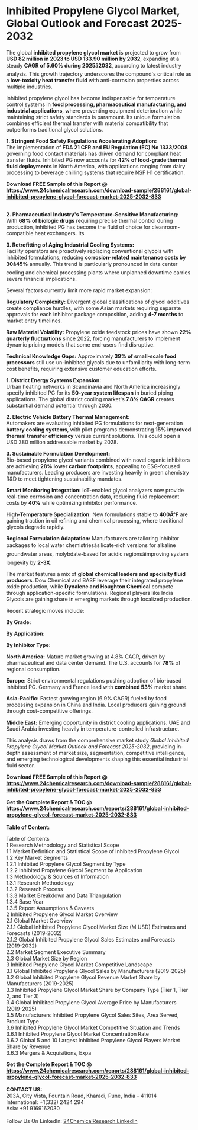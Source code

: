 <h1>Inhibited Propylene Glycol Market, Global Outlook and Forecast 2025-2032</h1><p>The global <strong>inhibited propylene glycol market</strong> is projected to grow from <strong>USD 82 million in 2023 to USD 133.90 million by 2032</strong>, expanding at a steady <strong>CAGR of 5.60% during 2025â2032</strong>, according to latest industry analysis. This growth trajectory underscores the compound's critical role as a <strong>low-toxicity heat transfer fluid</strong> with anti-corrosion properties across multiple industries.</p><p>Inhibited propylene glycol has become indispensable for temperature control systems in <strong>food processing, pharmaceutical manufacturing, and industrial applications</strong>, where preventing equipment deterioration while maintaining strict safety standards is paramount. Its unique formulation combines efficient thermal transfer with material compatibility that outperforms traditional glycol solutions.</p><p><strong>1. Stringent Food Safety Regulations Accelerating Adoption:</strong><br>
The implementation of <strong>FDA 21 CFR and EU Regulation (EC) No 1333/2008</strong> governing food contact materials has driven demand for compliant heat transfer fluids. Inhibited PG now accounts for <strong>42% of food-grade thermal fluid deployments</strong> in North America, with applications ranging from dairy processing to beverage chilling systems that require NSF H1 certification.</p><div><b>Download FREE Sample of this Report @ 
            <a href="https://www.24chemicalresearch.com/download-sample/288161/global-inhibited-propylene-glycol-forecast-market-2025-2032-833">
            https://www.24chemicalresearch.com/download-sample/288161/global-inhibited-propylene-glycol-forecast-market-2025-2032-833</a></b></div><br><p><strong>2. Pharmaceutical Industry's Temperature-Sensitive Manufacturing:</strong><br>
With <strong>68% of biologic drugs</strong> requiring precise thermal control during production, inhibited PG has become the fluid of choice for cleanroom-compatible heat exchangers. Its 

</p><p><strong>3. Retrofitting of Aging Industrial Cooling Systems:</strong><br>
Facility operators are proactively replacing conventional glycols with inhibited formulations, reducing <strong>corrosion-related maintenance costs by 30â45%</strong> annually. This trend is particularly pronounced in data center cooling and chemical processing plants where unplanned downtime carries severe financial implications.</p><p>Several factors currently limit more rapid market expansion:</p><p><strong>Regulatory Complexity:</strong> Divergent global classifications of glycol additives create compliance hurdles, with some Asian markets requiring separate approvals for each inhibitor package composition, adding <strong>4-7 months</strong> to market entry timelines.</p><p><strong>Raw Material Volatility:</strong> Propylene oxide feedstock prices have shown <strong>22% quarterly fluctuations</strong> since 2022, forcing manufacturers to implement dynamic pricing models that some end-users find disruptive.</p><p><strong>Technical Knowledge Gaps:</strong> Approximately <strong>39% of small-scale food processors</strong> still use un-inhibited glycols due to unfamiliarity with long-term cost benefits, requiring extensive customer education efforts.</p><p><strong>1. District Energy Systems Expansion:</strong><br>
Urban heating networks in Scandinavia and North America increasingly specify inhibited PG for its <strong>50-year system lifespan</strong> in buried piping applications. The global district cooling market's <strong>7.8% CAGR</strong> creates substantial demand potential through 2030.</p><p><strong>2. Electric Vehicle Battery Thermal Management:</strong><br>
Automakers are evaluating inhibited PG formulations for next-generation <strong>battery cooling systems</strong>, with pilot programs demonstrating <strong>15% improved thermal transfer efficiency</strong> versus current solutions. This could open a USD 380 million addressable market by 2028.</p><p><strong>3. Sustainable Formulation Development:</strong><br>
Bio-based propylene glycol variants combined with novel organic inhibitors are achieving <strong>28% lower carbon footprints</strong>, appealing to ESG-focused manufacturers. Leading producers are investing heavily in green chemistry R&amp;D to meet tightening sustainability mandates.</p><p><strong>Smart Monitoring Integration:</strong> IoT-enabled glycol analyzers now provide real-time corrosion and concentration data, reducing fluid replacement costs by <strong>40%</strong> while optimizing inhibitor performance.</p><p><strong>High-Temperature Specialization:</strong> New formulations stable to <strong>400Â°F</strong> are gaining traction in oil refining and chemical processing, where traditional glycols degrade rapidly.</p><p><strong>Regional Formulation Adaptation:</strong> Manufacturers are tailoring inhibitor packages to local water chemistriesâsilicate-rich versions for alkaline groundwater areas, molybdate-based for acidic regionsâimproving system longevity by <strong>2-3X</strong>.</p><p>The market features a mix of <strong>global chemical leaders and specialty fluid producers</strong>. Dow Chemical and BASF leverage their integrated propylene oxide production, while <strong>Dynalene and Houghton Chemical</strong> compete through application-specific formulations. Regional players like India Glycols are gaining share in emerging markets through localized production.</p><p>Recent strategic moves include:</p><p><strong>By Grade:</strong></p><p><strong>By Application:</strong></p><p><strong>By Inhibitor Type:</strong></p><p><strong>North America:</strong> Mature market growing at 4.8% CAGR, driven by pharmaceutical and data center demand. The U.S. accounts for <strong>78%</strong> of regional consumption.</p><p><strong>Europe:</strong> Strict environmental regulations pushing adoption of bio-based inhibited PG. Germany and France lead with <strong>combined 53%</strong> market share.</p><p><strong>Asia-Pacific:</strong> Fastest growing region (6.9% CAGR) fueled by food processing expansion in China and India. Local producers gaining ground through cost-competitive offerings.</p><p><strong>Middle East:</strong> Emerging opportunity in district cooling applications. UAE and Saudi Arabia investing heavily in temperature-controlled infrastructure.</p><p>This analysis draws from the comprehensive market study <em>Global Inhibited Propylene Glycol Market Outlook and Forecast 2025-2032</em>, providing in-depth assessment of market size, segmentation, competitive intelligence, and emerging technological developments shaping this essential industrial fluid sector.</p><div><b>Download FREE Sample of this Report @ 
            <a href="https://www.24chemicalresearch.com/download-sample/288161/global-inhibited-propylene-glycol-forecast-market-2025-2032-833">
            https://www.24chemicalresearch.com/download-sample/288161/global-inhibited-propylene-glycol-forecast-market-2025-2032-833</a></b></div><br><div><b>Get the Complete Report & TOC @ 
            <a href="https://www.24chemicalresearch.com/reports/288161/global-inhibited-propylene-glycol-forecast-market-2025-2032-833">
            https://www.24chemicalresearch.com/reports/288161/global-inhibited-propylene-glycol-forecast-market-2025-2032-833</a></b></div><br>
            <b>Table of Content:</b><p>Table of Contents<br />
1 Research Methodology and Statistical Scope<br />
1.1 Market Definition and Statistical Scope of Inhibited Propylene Glycol<br />
1.2 Key Market Segments<br />
1.2.1 Inhibited Propylene Glycol Segment by Type<br />
1.2.2 Inhibited Propylene Glycol Segment by Application<br />
1.3 Methodology & Sources of Information<br />
1.3.1 Research Methodology<br />
1.3.2 Research Process<br />
1.3.3 Market Breakdown and Data Triangulation<br />
1.3.4 Base Year<br />
1.3.5 Report Assumptions & Caveats<br />
2 Inhibited Propylene Glycol Market Overview<br />
2.1 Global Market Overview<br />
2.1.1 Global Inhibited Propylene Glycol Market Size (M USD) Estimates and Forecasts (2019-2032)<br />
2.1.2 Global Inhibited Propylene Glycol Sales Estimates and Forecasts (2019-2032)<br />
2.2 Market Segment Executive Summary<br />
2.3 Global Market Size by Region<br />
3 Inhibited Propylene Glycol Market Competitive Landscape<br />
3.1 Global Inhibited Propylene Glycol Sales by Manufacturers (2019-2025)<br />
3.2 Global Inhibited Propylene Glycol Revenue Market Share by Manufacturers (2019-2025)<br />
3.3 Inhibited Propylene Glycol Market Share by Company Type (Tier 1, Tier 2, and Tier 3)<br />
3.4 Global Inhibited Propylene Glycol Average Price by Manufacturers (2019-2025)<br />
3.5 Manufacturers Inhibited Propylene Glycol Sales Sites, Area Served, Product Type<br />
3.6 Inhibited Propylene Glycol Market Competitive Situation and Trends<br />
3.6.1 Inhibited Propylene Glycol Market Concentration Rate<br />
3.6.2 Global 5 and 10 Largest Inhibited Propylene Glycol Players Market Share by Revenue<br />
3.6.3 Mergers & Acquisitions, Expa</p><div><b>Get the Complete Report & TOC @ 
            <a href="https://www.24chemicalresearch.com/reports/288161/global-inhibited-propylene-glycol-forecast-market-2025-2032-833">
            https://www.24chemicalresearch.com/reports/288161/global-inhibited-propylene-glycol-forecast-market-2025-2032-833</a></b></div><br><b>CONTACT US:</b><br>
            203A, City Vista, Fountain Road, Kharadi, Pune, India - 411014<br>
            International: +1(332) 2424 294<br>
            Asia: +91 9169162030 <br><br>
            Follow Us On LinkedIn: <a href="https://www.linkedin.com/company/24chemicalresearch/">24ChemicalResearch LinkedIn</a>